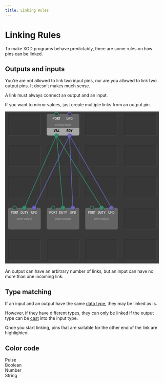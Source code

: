 ```yaml
---
title: Linking Rules
---
```


Linking Rules
=============

To make XOD programs behave predictably, there are some rules on how pins can
be linked.

Outputs and inputs
------------------

You’re are not allowed to link two input pins, nor are you allowed to link
two output pins. It doesn’t makes much sense.

A link must always connect an output and an input.

If you want to mirror values, just create multiple links from an output pin.

![Link fan out](./fan-out.patch.png)

An output can have an arbitrary number of links, but an input can have no more
than one incoming link.

Type matching
-------------

If an input and an output have the same [data type](../data-types/), they may
be linked as is.

However, if they have different types, they can only be linked if the output
type can be [cast](../data-types/#casting-rules) into the input type.

Once you start linking, pins that are suitable for the other end of the link
are highlighted.

Color code
----------

<span class="ui purple circular empty label"></span> Pulse<br/>
<span class="ui pink circular empty label"></span>   Boolean<br/>
<span class="ui green circular empty label"></span>  Number<br/>
<span class="ui yellow circular empty label"></span> String<br/>
